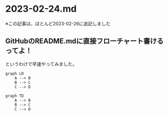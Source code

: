 # 2023-02-24.md

※この記事は、ほとんど2023-02-26に追記しました

## GitHubのREADME.mdに直接フローチャート書けるってよ！

というわけで早速やってみました。

```mermaid
graph LR
    A --> B
    B --> C
    C --> D
```

```mermaid
graph TD
    A --> B
    B --> C
    C --> D
```

